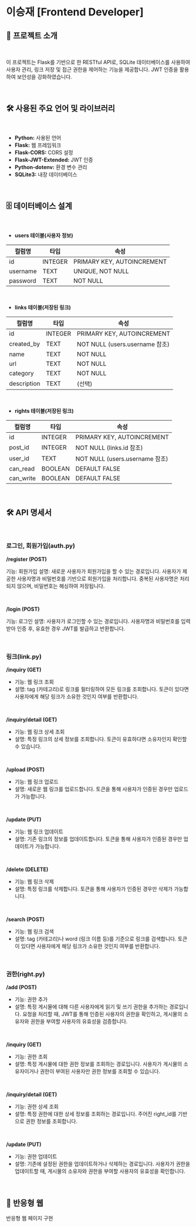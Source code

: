 # 이승재 [Frontend Developer]

## 📝 프로젝트 소개

<br />

이 프로젝트는 Flask를 기반으로 한 RESTful API로, SQLite 데이터베이스를 사용하여 사용자 관리, 링크 저장 및 접근 권한을 제어하는 기능을 제공합니다. JWT 인증을 활용하여 보안성을 강화하였습니다.

<br />

## 🛠️ 사용된 주요 언어 및 라이브러리

<br />

* **Python:** 사용된 언어
* **Flask:** 웹 프레임워크
* **Flask-CORS:** CORS 설정
* **Flask-JWT-Extended:** JWT 인증
* **Python-dotenv:** 환경 변수 관리
* **SQLite3:** 내장 데이터베이스

<br />

## 🗄️ 데이터베이스 설계

<br />

* **users 테이블(사용자 정보)**

| **컬럼명** | **타입** | **속성** |
| ---------- | -------- | -------- |
| id | INTEGER | PRIMARY KEY, AUTOINCREMENT |
| username | TEXT | UNIQUE, NOT NULL |
| password | TEXT | NOT NULL |

<br />

* **links 테이블(저장된 링크)**

| **컬럼명** | **타입** | **속성** |
| ---------- | -------- | -------- |
| id | INTEGER | PRIMARY KEY, AUTOINCREMENT |
| created_by | TEXT | NOT NULL (users.username 참조) |
| name | TEXT | NOT NULL |
| url | TEXT | NOT NULL |
| category | TEXT | NOT NULL |
| description | TEXT | (선택) |

<br />

* **rights 테이블(저장된 링크)**

| **컬럼명** | **타입** | **속성** |
| ---------- | -------- | -------- |
| id | INTEGER | PRIMARY KEY, AUTOINCREMENT |
| post_id | INTEGER | NOT NULL (links.id 참조) |
| user_id | TEXT | NOT NULL (users.username 참조) |
| can_read | BOOLEAN | DEFAULT FALSE |
| can_write | BOOLEAN | DEFAULT FALSE |

<br />

## 🛠️ API 명세서

<br />

### 로그인, 회원가입(auth.py)

**/register (POST)**

기능: 회원가입
설명: 새로운 사용자가 회원가입을 할 수 있는 경로입니다. 사용자가 제공한 사용자명과 비밀번호를 기반으로 회원가입을 처리합니다. 중복된 사용자명은 처리되지 않으며, 비밀번호는 해싱하여 저장됩니다.

<br />

**/login (POST)**

기능: 로그인
설명: 사용자가 로그인할 수 있는 경로입니다. 사용자명과 비밀번호를 입력받아 인증 후, 유효한 경우 JWT를 발급하고 반환합니다.

<br />

### 링크(link.py)

**/inquiry (GET)**

* 기능: 웹 링크 조회
* 설명: tag (카테고리)로 링크를 필터링하여 모든 링크를 조회합니다. 토큰이 있다면 사용자에게 해당 링크가 소유한 것인지 여부를 반환합니다.

<br />

**/inquiry/detail (GET)**

* 기능: 웹 링크 상세 조회
* 설명: 특정 링크의 상세 정보를 조회합니다. 토큰이 유효하다면 소유자인지 확인할 수 있습니다.
  
<br />

**/upload (POST)**

* 기능: 웹 링크 업로드
* 설명: 새로운 웹 링크를 업로드합니다. 토큰을 통해 사용자가 인증된 경우만 업로드가 가능합니다.

<br />

**/update (PUT)**

* 기능: 웹 링크 업데이트
* 설명: 기존 링크의 정보를 업데이트합니다. 토큰을 통해 사용자가 인증된 경우만 업데이트가 가능합니다.
  
<br />

**/delete (DELETE)**

* 기능: 웹 링크 삭제
* 설명: 특정 링크를 삭제합니다. 토큰을 통해 사용자가 인증된 경우만 삭제가 가능합니다.

<br />

**/search (POST)**

* 기능: 웹 링크 검색
* 설명: tag (카테고리)나 word (링크 이름 등)를 기준으로 링크를 검색합니다. 토큰이 있다면 사용자에게 해당 링크가 소유한 것인지 여부를 반환합니다.

<br />

### 권한(right.py)

**/add (POST)**

* 기능: 권한 추가
* 설명: 특정 게시물에 대해 다른 사용자에게 읽기 및 쓰기 권한을 추가하는 경로입니다. 요청을 처리할 때, JWT를 통해 인증된 사용자의 권한을 확인하고, 게시물의 소유자와 권한을 부여할 사용자의 유효성을 검증합니다.

<br />

**/inquiry (GET)**

* 기능: 권한 조회
* 설명: 특정 게시물에 대한 권한 정보를 조회하는 경로입니다. 사용자가 게시물의 소유자이거나 권한이 부여된 사용자만 권한 정보를 조회할 수 있습니다.

<br />

**/inquiry/detail (GET)**

* 기능: 권한 상세 조회
* 설명: 특정 권한에 대한 상세 정보를 조회하는 경로입니다. 주어진 right_id를 기반으로 권한 정보를 조회합니다.

<br />

**/update (PUT)**

* 기능: 권한 업데이트
* 설명: 기존에 설정된 권한을 업데이트하거나 삭제하는 경로입니다. 사용자가 권한을 업데이트할 때, 게시물의 소유자와 권한을 부여할 사용자의 유효성을 확인합니다.

<br />

## 📱 반응형 웹

반응형 웹 페이지 구현
